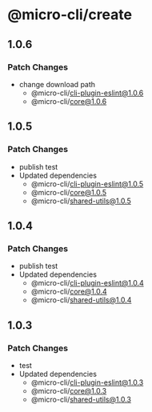 # @micro-cli/create

## 1.0.6

### Patch Changes

- change download path
  - @micro-cli/cli-plugin-eslint@1.0.6
  - @micro-cli/core@1.0.6

## 1.0.5

### Patch Changes

- publish test
- Updated dependencies
  - @micro-cli/cli-plugin-eslint@1.0.5
  - @micro-cli/core@1.0.5
  - @micro-cli/shared-utils@1.0.5

## 1.0.4

### Patch Changes

- publish test
- Updated dependencies
  - @micro-cli/cli-plugin-eslint@1.0.4
  - @micro-cli/core@1.0.4
  - @micro-cli/shared-utils@1.0.4

## 1.0.3

### Patch Changes

- test
- Updated dependencies
  - @micro-cli/cli-plugin-eslint@1.0.3
  - @micro-cli/core@1.0.3
  - @micro-cli/shared-utils@1.0.3

